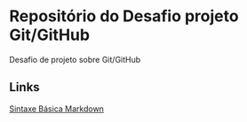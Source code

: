 # Repositório do Desafio projeto Git/GitHub
Desafio de projeto sobre Git/GitHub

## Links 

[Sintaxe Básica Markdown](https://www.markdownguide.org/basic-syntax/)
